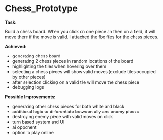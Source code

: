# Chess_Prototype
 
**Task:** 

Build a chess board. When you click on one piece an then on a field, it will move there if the move is valid. I attached the fbx files for the chess pieces.

**Achieved:**

   - generating chess board
   - generating 2 chess pieces in random locations of the board
   - highlighting the tiles when hovering over them
   - selecting a chess pieces will show valid moves (exclude tiles occupied by other pieces)
   - after selection clicking on a valid tile will move the chess piece
   - debugging logs

**Possible Improvements:**

   - generating other chess pieces for both white and black
   - additional logic to differentiate between ally and enemy pieces
   - destroying enemy piece with valid moves on click
   - turn based system and UI
   - ai opponent
   - option to play online



    
